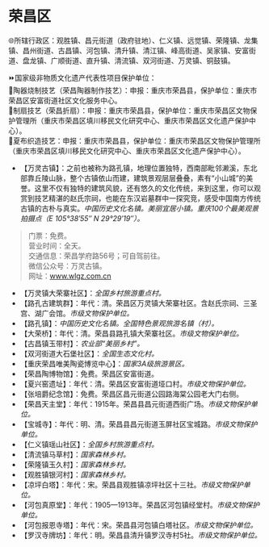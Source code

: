# 荣昌区  
🌐所辖行政区：观胜镇、昌元街道（政府驻地）、仁义镇、远觉镇、荣隆镇、龙集镇、昌州街道、古昌镇、河包镇、清升镇、清江镇、峰高街道、吴家镇、安富街道、盘龙镇、广顺街道、直升镇、清流镇、双河街道、万灵镇、铜鼓镇。  
  
⏩国家级非物质文化遗产代表性项目保护单位：  
🔸陶器烧制技艺（荣昌陶器制作技艺）：申报：重庆市荣昌县，保护单位：重庆市荣昌区安富街道社区文化服务中心。  
🔸制扇技艺（荣昌折扇）：申报：重庆市荣昌县，保护单位：重庆市荣昌区文物保护管理所（重庆市荣昌区填川移民文化研究中心、重庆市荣昌区文化遗产保护中心）。  
🔸夏布织造技艺：申报：重庆市荣昌县，保护单位：重庆市荣昌区文物保护管理所（重庆市荣昌区填川移民文化研究中心、重庆市荣昌区文化遗产保护中心）。  
  
* 【万灵古镇】：之前也被称为路孔镇，地理位置独特，西南部毗邻濑溪，东北部靠丘陵山脉，整个古镇依山而建，建筑景观层层叠叠，素有“小山城”的美誉。这里不仅有独特的建筑风貌，还有悠久的文化传统，来到这里，你可以观赏到技艺精湛的赵氏宗祠，也能在东汉岩墓群中一探究竞，感受中国南方传统古镇的古朴与真实。*中国历史文化名镇。美丽宜居小镇。重庆100个最美观景拍摄点（E 105°38′55″ N 29°29′19″）。*  
> 门票：免费。  
> 营业时间：全天。  
> 交通信息：荣昌学府路56号；可自驾前往。  
> 微信公众号：万灵古镇。  
> 网址：<a href="http://www.wlgz.com.cn" target="_blank">www.wlgz.com.cn</a>  
* 【万灵镇大荣寨社区】：*全国乡村旅游重点村。*
* 【路孔古建筑群】：年代：清。荣昌区万灵镇大荣寨社区。含赵氏宗祠、三圣宫、湖广会馆。*市级文物保护单位。* 
* 【路孔镇】：*中国历史文化名镇。全国特色景观旅游名镇（村）。*
* 【大荣桥】：年代：清。荣昌县路孔镇大荣寨社区。*市级文物保护单位。*  
* 【古昌镇玉带村】：*农业部“美丽乡村”。*
* 【双河街道大石堡社区】：*全国生态文化村。*
* 【重庆荣昌唯美陶瓷博览中心】：*国家3A级旅游景区。*  
* 【荣昌陶博物馆】：免费。荣昌区安富街道。
* 【夏兴窑遗址】：年代：清。荣昌区安富街道垭口村。*市级文物保护单位。*  
* 【张培爵纪念馆】：免费。荣昌区昌元街道公园路海棠公园老大门右侧。
* 【荣昌天主堂】：年代：1915年。荣昌县昌元街道西街广场。*市级文物保护单位。*  
* 【宝城寺】：年代：明、清。荣昌县昌元街道玉屏社区宝城路。*市级文物保护单位。*  
* 【仁义镇瑶山社区】：*全国乡村旅游重点村。*
* 【清流镇马草村】：*国家森林乡村。*
* 【荣隆镇玉久村】：*国家森林乡村。*
* 【观胜镇银河村】：*国家森林乡村。*
* 【凉坪白塔】：年代：宋。荣昌县观胜镇凉坪社区十三社。*市级文物保护单位。*  
* 【河包真原堂】：年代：1905—1913年。荣昌区河包镇经堂村。*市级文物保护单位。*  
* 【河包报恩寺塔】：年代：宋。荣昌县河包镇白塔社区。*市级文物保护单位。*  
* 【罗汉寺牌坊】：年代：明。荣昌县清升镇罗汉寺村5社。*市级文物保护单位。*  
